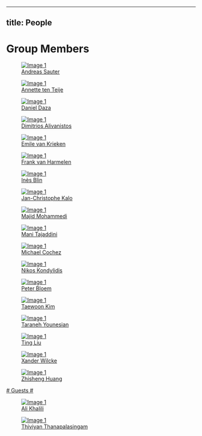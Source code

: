 ______________________________________________________________________

## title: People

# Group Members

<div class="people_gallery">
    <figure><a href="http://sauter.at/"><img src="{{ site.baseurl }}images/members/Andreas.png" class="people_gallery__img" alt="Image 1">
        <figcaption>Andreas Sauter</figcaption>
    </figure>
    <figure><a href="https://www.cs.vu.nl/~annette/"><img src="{{ site.baseurl }}images/members/Annette.jpg"
                class="people_gallery__img" alt="Image 1">
            <figcaption>Annette ten Teije</figcaption>
        </a>
    </figure>
    <figure><a href="https://dfdazac.github.io/"><img src="{{ site.baseurl }}images/members/Daniel.png"
                class="people_gallery__img" alt="Image 1">
            <figcaption>Daniel Daza</figcaption>
        </a>
    </figure>
    <figure><a href="https://dimitrisalivas.github.io/"><img src="{{ site.baseurl }}images/members/Dimitris.png"
                class="people_gallery__img" alt="Image 1">
            <figcaption>Dimitrios Alivanistos</figcaption>
        </a>
    </figure>
    <figure><a href="https://emilevankrieken.com/"><img src="{{ site.baseurl }}images/members/Emile.jpg"
                class="people_gallery__img" alt="Image 1">
            <figcaption>Emile van Krieken</figcaption>
        </a>
    </figure>
    <figure><a href="https://www.cs.vu.nl/~frankh/"><img src="{{ site.baseurl }}images/members/Frank.jpg"
                class="people_gallery__img" alt="Image 1">
            <figcaption>Frank van Harmelen</figcaption>
        </a>
    </figure>
    <figure><a href="https://csl.sony.fr/team/ines-blin/"><img src="{{ site.baseurl }}images/members/Ines.png" class="people_gallery__img" alt="Image 1">
        <figcaption>Inès Blin</figcaption>
    </figure>
    <figure><a href="https://research.vu.nl/en/persons/jan-christoph-kalo/"><img src="{{ site.baseurl }}images/members/JC.png" class="people_gallery__img" alt="Image 1">
        <figcaption>Jan-Christophe Kalo</figcaption>
    </figure>
    <figure><a href="https://research.vu.nl/en/persons/majeed-mohammadi/"><img src="{{ site.baseurl }}images/members/Majid.png" class="people_gallery__img" alt="Image 1">
        <figcaption>Majid Mohammedi</figcaption>
    </figure>
    <figure><a href="https://www.tudelft.nl/ewi/over-de-faculteit/afdelingen/intelligent-systems/interactive-intelligence/people/current-group-members/mani-tajaddini"><img
                src="{{ site.baseurl }}images/members/Mani.png" class="people_gallery__img" alt="Image 1">
            <figcaption>Mani
                Tajaddini</figcaption>
        </a>
    </figure>
    <figure><a href="https://www.cochez.nl/"><img src="{{ site.baseurl }}images/members/Michael.jpg"
                class="people_gallery__img" alt="Image 1">
            <figcaption>Michael Cochez</figcaption>
        </a>
    </figure>
    <figure><a href="https://research.vu.nl/en/persons/nikolaos-kondylidis/"><img src="{{ site.baseurl }}images/members/Nikos.png" class="people_gallery__img" alt="Image 1">
        <figcaption>Nikos Kondylidis</figcaption>
    </figure>
    <figure><a href="http://peterbloem.nl/"><img src="{{ site.baseurl }}images/members/Peter.jpg"
                class="people_gallery__img" alt="Image 1">
            <figcaption>Peter Bloem</figcaption>
        </a>
    </figure>
    <figure><a href="https://taewoon.kim/"><img src="{{ site.baseurl }}images/members/Taewoon.png" class="people_gallery__img" alt="Image 1">
        <figcaption>Taewoon Kim</figcaption>
    </figure>
    <figure><img src="{{ site.baseurl }}images/members/Taraneh.png" class="people_gallery__img" alt="Image 1">
        <figcaption>Taraneh Younesian</figcaption>
    </figure>
    <figure><a href="https://research.vu.nl/en/persons/ting-liu/"><img src="{{ site.baseurl }}images/members/Ting.jpg" class="people_gallery__img" alt="Image 1">
        <figcaption>Ting Liu</figcaption>
    </figure>
    <figure><a href="https://research.vu.nl/en/persons/xander-wilcke/"><img src="{{ site.baseurl }}images/members/Xander-Wilcke.jpg" class="people_gallery__img" alt="Image 1">
        <figcaption>Xander Wilcke</figcaption>
    </figure>
    <figure><a href="https://www.cs.vu.nl/~huang/"><img src="{{ site.baseurl }}images/members/Zhisheng-Huang.jpg" class="people_gallery__img" alt="Image 1">
        <figcaption>Zhisheng Huang</figcaption>
    </figure>
</div>
# Guests #

<div class="people_gallery">
    <figure><a href="https://ali1k.com/"><img src="{{ site.baseurl }}images/members/Ali.jpg" class="people_gallery__img" alt="Image 1">
<figcaption>Ali Khalili</figcaption>
    </figure>
    <figure><a href="https://thiviyansingam.com/"><img src="{{ site.baseurl }}images/members/Thiviyan.jpg" class="people_gallery__img" alt="Image 1">
<figcaption>Thiviyan Thanapalasingam</figcaption>
    </figure>
</div>
